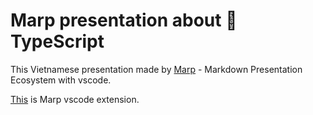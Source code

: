 # Marp presentation about 🌱 TypeScript

This Vietnamese presentation made by [Marp](https://marp.app/) - Markdown Presentation Ecosystem with vscode.

[This](https://marketplace.visualstudio.com/items?itemName=marp-team.marp-vscode) is Marp vscode extension.
